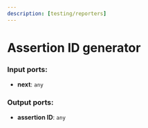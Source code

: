 ```yaml
---
description: [testing/reporters]
---
```


# Assertion ID generator

### Input ports:

* __next__: ` any `

### Output ports:

* __assertion ID__: ` any `

